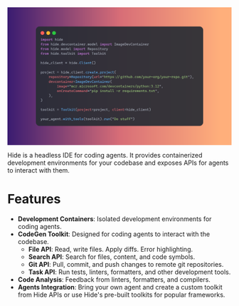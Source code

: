 <div style="display: flex; justify-content: center;">
  <img src="assets/hide-quickstart.png" alt="Hide Quickstart"/>
</div>

Hide is a headless IDE for coding agents. It provides containerized development environments for your codebase and exposes APIs for agents to interact with them.

# Features

- **Development Containers**: Isolated development environments for coding agents.
- **CodeGen Toolkit**: Designed for coding agents to interact with the codebase.
    - **File API**: Read, write files. Apply diffs. Error highlighting.
    - **Search API**: Search for files, content, and code symbols.
    - **Git API**: Pull, commit, and push changes to remote git repositories.
    - **Task API**: Run tests, linters, formatters, and other development tools.
- **Code Analysis**: Feedback from linters, formatters, and compilers.
- **Agents Integration**: Bring your own agent and create a custom toolkit from Hide APIs or use Hide's pre-built toolkits for popular frameworks.
